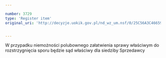 ```yaml
---

number: 3729
type: 'Register item'
original_uri: 'http://decyzje.uokik.gov.pl/nd_wz_um.nsf/0/25C56A3C46659E2FC1257A7900389BF6?OpenDocument'


---
```


W przypadku niemożności polubownego załatwienia sprawy właściwym do rozstrzygnięcia sporu będzie sąd właściwy dla siedziby Sprzedawcy
